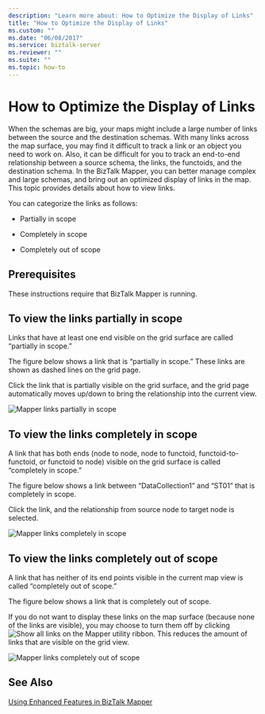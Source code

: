 ```yaml
---
description: "Learn more about: How to Optimize the Display of Links"
title: "How to Optimize the Display of Links"
ms.custom: ""
ms.date: "06/08/2017"
ms.service: biztalk-server
ms.reviewer: ""
ms.suite: ""
ms.topic: how-to
---
```

# How to Optimize the Display of Links
When the schemas are big, your maps might include a large number of links between the source and the destination schemas. With many links across the map surface, you may find it difficult to track a link or an object you need to work on. Also, it can be difficult for you to track an end-to-end relationship between a source schema, the links, the functoids, and the destination schema. In the BizTalk Mapper, you can better manage complex and large schemas, and bring out an optimized display of links in the map. This topic provides details about how to view links.  
  
 You can categorize the links as follows:  
  
-   Partially in scope  
  
-   Completely in scope  
  
-   Completely out of scope  
  
## Prerequisites  
 These instructions require that BizTalk Mapper is running.  
  
## To view the links partially in scope  
 Links that have at least one end visible on the grid surface are called “partially in scope.”  
  
 The figure below shows a link that is “partially in scope.” These links are shown as dashed lines on the grid page.  
  
 Click the link that is partially visible on the grid surface, and the grid page automatically moves up/down to bring the relationship into the current view.  
  
 ![Mapper links partially in scope](../core/media/mapper-partiallyinscope.gif "Mapper_PartiallyInScope")  
  
## To view the links completely in scope  
 A link that has both ends (node to node, node to functoid, functoid-to-functoid, or functoid to node) visible on the grid surface is called “completely in scope.”  
  
 The figure below shows a link between “DataCollection1” and “ST01” that is completely in scope.  
  
 Click the link, and the relationship from source node to target node is selected.  
  
 ![Mapper links completely in scope](../core/media/mapper-completelyinscope.gif "Mapper_CompletelyInScope")  
  
## To view the links completely out of scope  
 A link that has neither of its end points visible in the current map view is called “completely out of scope.”  
  
 The figure below shows a link that is completely out of scope.  
  
 If you do not want to display these links on the map surface (because none of the links are visible), you may choose to turn them off by clicking ![Show all links](../core/media/mapper-showhideoutscopelinks.gif "Mapper_ShowHideOutScopeLinks") on the Mapper utility ribbon. This reduces the amount of links that are visible on the grid view.  
  
 ![Mapper links completely out of scope](../core/media/mapper-completelyoutscope.gif "Mapper_CompletelyOutScope")  
  
## See Also  
 [Using Enhanced Features in BizTalk Mapper](../core/using-enhanced-features-in-biztalk-mapper.md)
